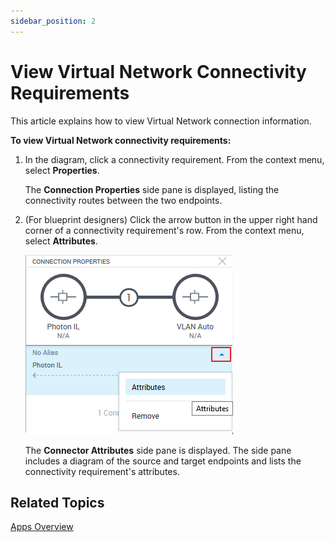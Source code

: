 ```yaml
---
sidebar_position: 2
---
```


# View Virtual Network Connectivity Requirements

This article explains how to view Virtual Network connection information.

**To view Virtual Network connectivity requirements:**

1. In the diagram, click a connectivity requirement. From the context menu, select **Properties**.
    
    The **Connection Properties** side pane is displayed, listing the connectivity routes between the two endpoints.
    
2. (For blueprint designers) Click the arrow button in the upper right hand corner of a connectivity requirement's row. From the context menu, select **Attributes**.
    
    ![](/Images/CloudShell-Portal/Lab-Management/ConnectorAttributesOpen.png)
    
    The **Connector Attributes** side pane is displayed. The side pane includes a diagram of the source and target endpoints and lists the connectivity requirement's attributes.
    

## Related Topics

[Apps Overview](https://help.quali.com/Online%20Help/0.0/Portal/Content/CSP/LAB-MNG/Features/Apps.htm)